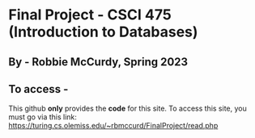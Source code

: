 # Final Project - CSCI 475 (Introduction to Databases)
## By - Robbie McCurdy, Spring 2023

## To access - 

This github **only** provides the **code** for this site. To access this site, you must go via this link: https://turing.cs.olemiss.edu/~rbmccurd/FinalProject/read.php
